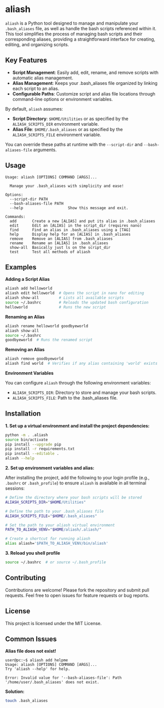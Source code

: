 # aliash

`aliash` is a Python tool designed to manage and manipulate your `.bash_aliases` file, as well as handle the bash scripts referenced within it. This tool simplifies the process of managing bash scripts and their corresponding aliases, providing a straightforward interface for creating, editing, and organizing scripts.

## Key Features

- **Script Management**: Easily add, edit, rename, and remove scripts with automatic alias management.
- **Alias Management**: Keeps your .bash_aliases file organized by linking each script to an alias.
- **Configurable Paths**: Customize script and alias file locations through command-line options or environment variables.

By default, `aliash` assumes:

- **Script Directory**: `$HOME/Utilities` or as specified by the `ALIASH_SCRIPTS_DIR` environment variable.
- **Alias File**: `$HOME/.bash_aliases` or as specified by the `ALIASH_SCRIPTS_FILE` environment variable.

You can override these paths at runtime with the `--script-dir` and `--bash-aliases-file` arguments.


## Usage

```
Usage: aliash [OPTIONS] COMMAND [ARGS]...

  Manage your .bash_aliases with simplicity and ease!

Options:
  --script-dir PATH
  --bash-aliases-file PATH
  --help                    Show this message and exit.

Commands:
  add       Create a new [ALIAS] and put its alias in .bash_aliases
  edit      Edit an [ALIAS] in the script_dir (requires nano)
  find      Find an alias in .bash_aliases using a [TAG]
  help      Display help for an [ALIAS] in .bash_aliases
  remove    Remove an [ALIAS] from .bash_aliases
  rename    Rename an [ALIAS] in .bash_aliases
  show-all  Basically just ls on the script_dir
  test      Test all methods of aliash
```

## Examples

**Adding a Script Alias**

```bash
aliash add helloworld
aliash edit helloworld  # Opens the script in nano for editing
aliash show-all         # Lists all available scripts
source ~/.bashrc        # Reloads the updated bash configuration
helloworld              # Runs the new script
```

**Renaming an Alias**

```bash
aliash rename helloworld goodbyeworld
aliash show-all
source ~/.bashrc
goodbyeworld  # Runs the renamed script
```

**Removing an Alias**

```bash
aliash remove goodbyeworld
aliash find world  # Verifies if any alias containing 'world' exists
```

**Environment Variables**

You can configure `aliash` through the following environment variables:

- `ALIASH_SCRIPTS_DIR`: Directory to store and manage your bash scripts.
- `ALIASH_SCRIPTS_FILE`: Path to the .bash_aliases file.


## Installation

**1. Set up a virtual environment and install the project dependencies:**

```bash
python -m . .aliash
source bin/activate
pip install --upgrade pip
pip install -r requirements.txt
pip install --editable .
aliash --help
```

**2. Set up environment variables and alias:**

After installing the project, add the following to your login profile (e.g., `.bashrc` or `.bash_profile`) to ensure `aliash` is available in all terminal sessions:

```bash
# Define the directory where your bash scripts will be stored
ALIASH_SCRIPTS_DIR="$HOME/Utilities"

# Define the path to your .bash_aliases file
ALIASH_SCRIPTS_FILE="$HOME/.bash_aliases"

# Set the path to your aliash virtual environment
PATH_TO_ALIASH_VENV="$HOME/aliash/.aliash/"

# Create a shortcut for running aliash
alias aliash='$PATH_TO_ALIASH_VENV/bin/aliash'
```

**3. Reload you shell profile**
```bash
source ~/.bashrc  # or source ~/.bash_profile
```

## Contributing

Contributions are welcome! Please fork the repository and submit pull requests. Feel free to open issues for feature requests or bug reports.

## License

This project is licensed under the MIT License.

## Common Issues

**Alias file does not exist!**

```
user@pc:~$ aliash add helpme
Usage: aliash [OPTIONS] COMMAND [ARGS]...
Try 'aliash --help' for help.

Error: Invalid value for '--bash-aliases-file': Path '/home/user/.bash_aliases' does not exist.
```

**Solution:**
```bash
touch .bash_aliases
```

